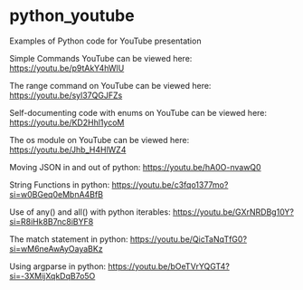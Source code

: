 # python_youtube
Examples of Python code for YouTube presentation

Simple Commands YouTube can be viewed here: https://youtu.be/p9tAkY4hWlU

The range command on YouTube can be viewed here: https://youtu.be/syl37QGJFZs

Self-documenting code with enums on YouTube can be viewed here: https://youtu.be/KD2Hhl1ycoM

The os module on YouTube can be viewed here: https://youtu.be/Jhb_H4HlWZ4

Moving JSON in and out of python: https://youtu.be/hA0O-nvawQ0

String Functions in python: https://youtu.be/c3fqo1377mo?si=w0BGeq0eMbnA4BfB

Use of any() and all() with python iterables: https://youtu.be/GXrNRDBg10Y?si=R8iHk8B7nc8iBYF8

The match statement in python: https://youtu.be/QicTaNqTfG0?si=wM6neAwAyOayaBKz

Using argparse in python: https://youtu.be/bOeTVrYQGT4?si=-3XMijXqkDqB7o5O


